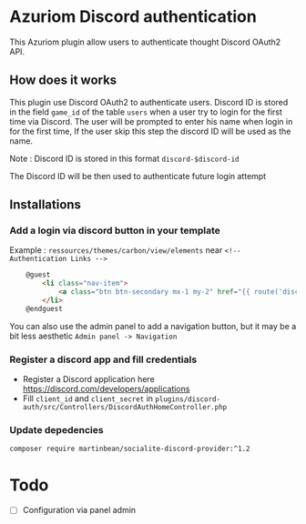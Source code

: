 # Azuriom Discord authentication

This Azuriom plugin allow users to authenticate thought Discord OAuth2 API.

## How does it works
This plugin use Discord OAuth2 to authenticate users. 
Discord ID is stored in the field `game_id` of the table `users`
when a user try to login for the first time via Discord. 
The user will be prompted to enter his name 
when login in for the first time,
If the user skip this step the discord ID will be used as the name. 

Note : Discord ID is stored in this format `discord-$discord-id`

The Discord ID will be then used to authenticate future login attempt

## Installations

### Add a login via discord button in your template 

Example : 
`ressources/themes/carbon/view/elements` near `<!-- Authentication Links -->`
```html
    @guest
        <li class="nav-item">
            <a class="btn btn-secondary mx-1 my-2" href="{{ route('discord-auth.login') }}">{{ trans('discord-auth::messages.login_via_discord') }}</a>
        </li>
    @endguest
```

You can also use the admin panel to add a navigation button, but it may be a bit less aesthetic 
`Admin panel -> Navigation` 

###  Register a discord app and fill credentials
* Register a Discord application here https://discord.com/developers/applications
* Fill `client_id` and `client_secret` in `plugins/discord-auth/src/Controllers/DiscordAuthHomeController.php`

### Update depedencies
`composer require martinbean/socialite-discord-provider:^1.2`

# Todo 
* [ ] Configuration via panel admin
